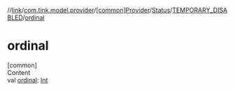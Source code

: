 //[link](../../../../index.md)/[com.tink.model.provider](../../../index.md)/[[common]Provider](../../index.md)/[Status](../index.md)/[TEMPORARY_DISABLED](index.md)/[ordinal](ordinal.md)



# ordinal  
[common]  
Content  
val [ordinal](ordinal.md): [Int](https://kotlinlang.org/api/latest/jvm/stdlib/kotlin/-int/index.html)  



